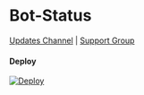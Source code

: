 # Bot-Status 

[Updates Channel](https://telegram.me/FayasNoushad) | [Support Group](https://telegram.me/FayasChat)

#### Deploy 

[![Deploy](https://www.herokucdn.com/deploy/button.svg)](https://heroku.com/deploy?template=https://github.com/FayasNoushad/Bot-Status)
